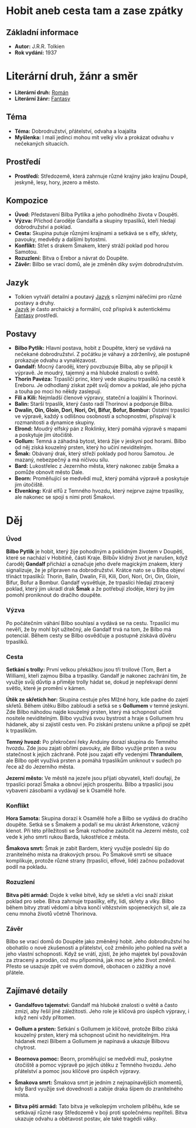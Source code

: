 # Hobit aneb cesta tam a zase zpátky
## Základní informace

- **Autor:** J.R.R. Tolkien
- **Rok vydání:** 1937

# Literární druh, žánr a směr 

- **Literární druh:** [Román](Román.md)
- **Literární žánr:** [Fantasy](Fantasy.md)

## Téma 

- **Téma:** Dobrodružství, přátelství, odvaha a loajalita
- **Myšlenka:** I malí jedinci mohou mít velký vliv a prokázat odvahu v nečekaných situacích.

## Prostředí 

- **Prostředí:** Středozemě, která zahrnuje různé krajiny jako krajinu Doupě, jeskyně, lesy, hory, jezero a město.

## Kompozice 

- **Úvod:** Představení Bilba Pytlíka a jeho pohodlného života v Doupěti.
- **Výzva:** Příchod čaroděje Gandalfa a skupiny trpaslíků, kteří hledají dobrodružství a poklad.
- **Cesta:** Skupina putuje různými krajinami a setkává se s elfy, skřety, pavouky, medvědy a dalšími bytostmi.
- **Konflikt:** Střet s drakem Šmakem, který stráží poklad pod horou Samotou.
- **Rozuzlení:** Bitva o Erebor a návrat do Doupěte.
- **Závěr:** Bilbo se vrací domů, ale je změněn díky svým dobrodružstvím.

## Jazyk 

- Tolkien vytváří detailní a poutavý [Jazyk](Jazyk.md) s různými nářečími pro různé postavy a druhy.
- [Jazyk](Jazyk.md) je často archaický a formální, což přispívá k autentickému [Fantasy](Fantasy.md) prostředí.
## Postavy 

- **Bilbo Pytlík:** Hlavní postava, hobit z Doupěte, který se vydává na nečekané dobrodružství. Z počátku je váhavý a zdrženlivý, ale postupně prokazuje odvahu a vynalézavost.
- **Gandalf:** Mocný čaroděj, který povzbuzuje Bilba, aby se připojil k výpravě. Je moudrý, tajemný a má hluboké znalosti o světě.
- **Thorin Pavéza:** Trpasličí princ, který vede skupinu trpaslíků na cestě k Ereboru. Je odhodlaný získat zpět svůj domov a poklad, ale jeho pýcha a touha po moci ho někdy zaslepují.
- **Fili a Kili:** Nejmladší členové výpravy, stateční a loajální k Thorinovi.
- **Balin:** Starší trpaslík, který často radí Thorinovi a podporuje Bilba.
- **Dwalin, Oin, Gloin, Dori, Nori, Ori, Bifur, Bofur, Bombur:** Ostatní trpaslíci ve výpravě, každý s odlišnou osobností a schopnostmi, přispívají k rozmanitosti a dynamice skupiny.
- **Elrond:** Moudrý elfský pán z Roklinky, který pomáhá výpravě s mapami a poskytuje jim útočiště.
- **Gollum:** Temná a záhadná bytost, která žije v jeskyni pod horami. Bilbo od něj získá kouzelný prsten, který ho učiní neviditelným.
- **Šmak:** Obávaný drak, který střeží poklady pod horou Samotou. Je mazaný, nebezpečný a má ničivou sílu.
- **Bard:** Lukostřelec z Jezerního města, který nakonec zabije Šmaka a pomůže obnovit město Dale.
- **Beorn:** Proměňující se medvědí muž, který pomáhá výpravě a poskytuje jim útočiště.
- **Elvenking:** Král elfů z Temného hvozdu, který nejprve zajme trpaslíky, ale nakonec se spojí s nimi proti Šmakovi.

# Děj

### Úvod

**Bilbo Pytlík** je hobit, který žije pohodlným a poklidným životem v Doupěti, které se nachází v Hobitíně, části Kraje. Bilbův klidný život je narušen, když čaroděj **Gandalf** přichází a označuje jeho dveře magickým znakem, který signalizuje, že je připraven na dobrodružství. Krátce nato se u Bilba objeví třináct trpaslíků: Thorin, Balin, Dwalin, Fili, Kili, Dori, Nori, Ori, Oin, Gloin, Bifur, Bofur a Bombur. Gandalf vysvětluje, že trpaslíci hledají ztracený poklad, který jim ukradl drak **Šmak** a že potřebují zloděje, který by jim pomohl proniknout do dračího doupěte.

### Výzva

Po počátečním váhání Bilbo souhlasí a vydává se na cestu. Trpaslíci mu nevěří, že by mohl být užitečný, ale Gandalf trvá na tom, že Bilbo má potenciál. Během cesty se Bilbo osvědčuje a postupně získává důvěru trpaslíků.

### Cesta

**Setkání s trolly:** První velkou překážkou jsou tři trollové (Tom, Bert a William), kteří zajmou Bilba a trpaslíky. Gandalf je nakonec zachrání tím, že využije svůj důvtip a přiměje trolly hádat se, dokud je nepřekvapí denní světlo, které je promění v kámen.

**Útěk ze skřetích hor:** Skupina cestuje přes Mlžné hory, kde padne do zajetí skřetů. Během útěku Bilbo zabloudí a setká se s **Gollumem** v temné jeskyni. Zde Bilbo náhodou najde kouzelný prsten, který má schopnost učinit nositele neviditelným. Bilbo využívá svou bystrost a hraje s Gollumem hru hádanek, aby si zajistil cestu ven. Po získání prstenu unikne a připojí se zpět k trpaslíkům.

**Temný hvozd:** Po překročení řeky Anduiny dorazí skupina do Temného hvozdu. Zde jsou zajati obřími pavouky, ale Bilbo využije prsten a svou statečnost k jejich záchraně. Poté jsou zajati elfy vedenými **Thranduilem**, ale Bilbo opět využívá prsten a pomáhá trpaslíkům uniknout v sudech po řece až do Jezerního města.

**Jezerní město:** Ve městě na jezeře jsou přijati obyvateli, kteří doufají, že trpaslíci porazí Šmaka a obnoví jejich prosperitu. Bilbo a trpaslíci jsou vybaveni zásobami a vydávají se k Osamělé hoře.

### Konflikt

**Hora Samota:** Skupina dorazí k Osamělé hoře a Bilbo se vydává do dračího doupěte. Setká se s Šmakem a podaří se mu ukrást Arkenstone, vzácný klenot. Při této příležitosti se Šmak rozhodne zaútočit na Jezerní město, což vede k jeho smrti rukou Barda, lukostřelce z města.

**Šmakova smrt:** Šmak je zabit Bardem, který využije poslední šíp do zranitelného místa na drakových prsou. Po Šmakově smrti se situace komplikuje, protože různé strany (trpaslíci, elfové, lidé) začnou požadovat podíl na pokladu.

### Rozuzlení

**Bitva pěti armád:** Dojde k velké bitvě, kdy se skřeti a vlci snaží získat poklad pro sebe. Bitva zahrnuje trpaslíky, elfy, lidi, skřety a vlky. Bilbo během bitvy ztratí vědomí a bitva končí vítězstvím spojeneckých sil, ale za cenu mnoha životů včetně Thorinova.

### Závěr

Bilbo se vrací domů do Doupěte jako změněný hobit. Jeho dobrodružství ho obohatilo o nové zkušenosti a přátelství, což změnilo jeho pohled na svět a jeho vlastní schopnosti. Když se vrátí, zjistí, že jeho majetek byl považován za ztracený a prodán, což mu připomíná, jak moc se jeho život změnil. Přesto se usazuje zpět ve svém domově, obohacen o zážitky a nové přátele.

## Zajímavé detaily

- **Gandalfovo tajemství:** Gandalf má hluboké znalosti o světě a často zmizí, aby řešil jiné záležitosti. Jeho role je klíčová pro úspěch výpravy, i když není vždy přítomen.

- **Gollum a prsten:** Setkání s Gollumem je klíčové, protože Bilbo získá kouzelný prsten, který má schopnost učinit ho neviditelným. Hra hádanek mezi Bilbem a Gollumem je napínavá a ukazuje Bilbovu chytrost.

- **Beornova pomoc:** Beorn, proměňující se medvědí muž, poskytne útočiště a pomoc výpravě po jejich útěku z Temného hvozdu. Jeho přátelství a pomoc jsou klíčové pro úspěch výpravy.

- **Šmakova smrt:** Šmakova smrt je jedním z nejnapínavějších momentů, kdy Bard využije své dovednosti a zabije draka šípem do zranitelného místa.

- **Bitva pěti armád:** Tato bitva je velkolepým vrcholem příběhu, kde se setkávají různé rasy Středozemě v boji proti společnému nepříteli. Bitva ukazuje odvahu a obětavost postav, ale také tragédii války.
